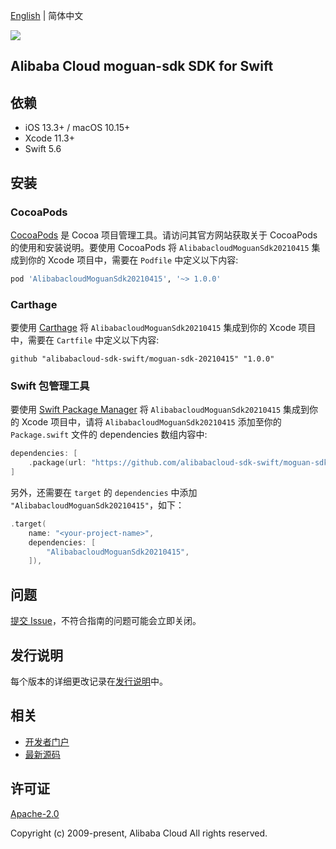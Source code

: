 [English](README.md) | 简体中文

![](https://aliyunsdk-pages.alicdn.com/icons/AlibabaCloud.svg)

## Alibaba Cloud moguan-sdk SDK for Swift

## 依赖

- iOS 13.3+ / macOS 10.15+
- Xcode 11.3+
- Swift 5.6

## 安装

### CocoaPods

[CocoaPods](https://cocoapods.org) 是 Cocoa 项目管理工具。请访问其官方网站获取关于 CocoaPods 的使用和安装说明。要使用 CocoaPods 将 `AlibabacloudMoguanSdk20210415` 集成到你的 Xcode 项目中，需要在 `Podfile` 中定义以下内容:

```ruby
pod 'AlibabacloudMoguanSdk20210415', '~> 1.0.0'
```

### Carthage

要使用 [Carthage](https://github.com/Carthage/Carthage) 将 `AlibabacloudMoguanSdk20210415` 集成到你的 Xcode 项目中，需要在 `Cartfile` 中定义以下内容:

```ogdl
github "alibabacloud-sdk-swift/moguan-sdk-20210415" "1.0.0"
```

### Swift 包管理工具

要使用 [Swift Package Manager](https://swift.org/package-manager/) 将 `AlibabacloudMoguanSdk20210415` 集成到你的 Xcode 项目中，请将 `AlibabacloudMoguanSdk20210415` 添加至你的 `Package.swift` 文件的 dependencies 数组内容中:

```swift
dependencies: [
    .package(url: "https://github.com/alibabacloud-sdk-swift/moguan-sdk-20210415.git", from: "1.0.0")
]
```

另外，还需要在 `target` 的 `dependencies` 中添加 `"AlibabacloudMoguanSdk20210415"`，如下：

```swift
.target(
    name: "<your-project-name>",
    dependencies: [
        "AlibabacloudMoguanSdk20210415",
    ]),
```

## 问题

[提交 Issue](https://github.com/alibabacloud-sdk-swift/moguan-sdk-20210415/issues/new)，不符合指南的问题可能会立即关闭。

## 发行说明

每个版本的详细更改记录在[发行说明](./ChangeLog.txt)中。

## 相关

* [开发者门户](https://next.api.aliyun.com/home)
* [最新源码](https://github.com/alibabacloud-sdk-swift/moguan-sdk-20210415)

## 许可证

[Apache-2.0](http://www.apache.org/licenses/LICENSE-2.0)

Copyright (c) 2009-present, Alibaba Cloud All rights reserved.
